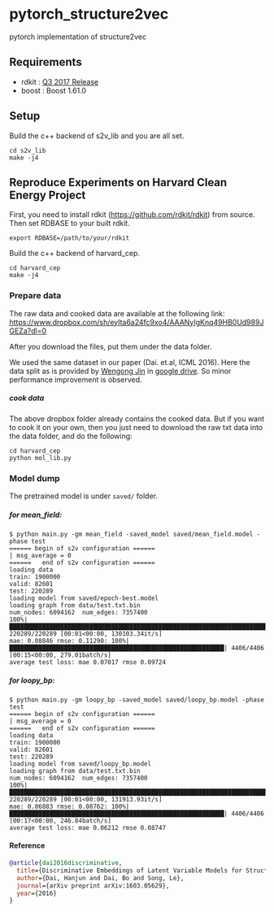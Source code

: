 # pytorch_structure2vec
pytorch implementation of structure2vec

## Requirements

- rdkit : [Q3 2017 Release](https://github.com/rdkit/rdkit/releases/tag/Release_2017_09_1)
- boost : Boost 1.61.0

## Setup

Build the c++ backend of s2v_lib and you are all set.

```
cd s2v_lib
make -j4  
```

## Reproduce Experiments on Harvard Clean Energy Project

First, you need to install rdkit (https://github.com/rdkit/rdkit) from source. Then set RDBASE to your built rdkit.
```
export RDBASE=/path/to/your/rdkit
```

Build the c++ backend of harvard_cep. 

```
cd harvard_cep
make -j4
```

### Prepare data

The raw data and cooked data are available at the following link:
https://www.dropbox.com/sh/eylta6a24fc9xo4/AAANyIgKnq49HB0Ud989JGEZa?dl=0

After you download the files, put them under the data folder. 

We used the same dataset in our paper (Dai. et.al, ICML 2016). Here the data split as is provided by [Wengong Jin](http://people.csail.mit.edu/wengong/) in [google drive](https://drive.google.com/drive/folders/0B0GLTTNiVPEkdmlac2tDSzBFVzg). So minor performance improvement is observed. 

##### cook data
The above dropbox folder already contains the cooked data. But if you want to cook it on your own, then you just need to download the raw txt data into the data folder, and do the following:

```
cd harvard_cep
python mol_lib.py
```

### Model dump

The pretrained model is under ```saved/``` folder. 

##### for mean_field: 
```
$ python main.py -gm mean_field -saved_model saved/mean_field.model -phase test
====== begin of s2v configuration ======
| msg_average = 0
======   end of s2v configuration ======
loading data
train: 1900000
valid: 82601
test: 220289
loading model from saved/epoch-best.model
loading graph from data/test.txt.bin
num_nodes: 6094162	num_edges: 7357400
100%|███████████████████████████████████████████████████████████████████████████████████| 220289/220289 [00:01<00:00, 130103.34it/s]
mae: 0.08846 rmse: 0.11290: 100%|███████████████████████████████████████████████████████████| 4406/4406 [00:15<00:00, 279.01batch/s]
average test loss: mae 0.07017 rmse 0.09724
```
##### for loopy_bp:
```
$ python main.py -gm loopy_bp -saved_model saved/loopy_bp.model -phase test
====== begin of s2v configuration ======
| msg_average = 0
======   end of s2v configuration ======
loading data
train: 1900000
valid: 82601
test: 220289
loading model from saved/loopy_bp.model
loading graph from data/test.txt.bin
num_nodes: 6094162	num_edges: 7357400
100%|███████████████████████████████████████████████████████████████████████████████████| 220289/220289 [00:01<00:00, 131913.93it/s]
mae: 0.06883 rmse: 0.08762: 100%|███████████████████████████████████████████████████████████| 4406/4406 [00:17<00:00, 246.84batch/s]
average test loss: mae 0.06212 rmse 0.08747

```

#### Reference

```bibtex
@article{dai2016discriminative,
  title={Discriminative Embeddings of Latent Variable Models for Structured Data},
  author={Dai, Hanjun and Dai, Bo and Song, Le},
  journal={arXiv preprint arXiv:1603.05629},
  year={2016}
}
```
